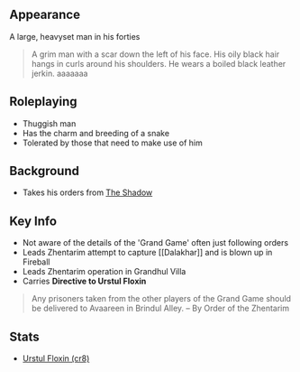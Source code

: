 ## Appearance

A large, heavyset man in his forties

> A grim man with a scar down the left of his face. His oily black hair hangs in curls around his shoulders. He wears a boiled black leather jerkin. aaaaaaa

## Roleplaying

- Thuggish man
- Has the charm and breeding of a snake
- Tolerated by those that need to make use of him

## Background

- Takes his orders from [The Shadow](https://kingsway-role-playing-group.fandom.com/wiki/The_Shadow_(TGAT_Antagonist))

## Key Info

- Not aware of the details of the 'Grand Game' often just following orders
- Leads Zhentarim attempt to capture [[Dalakhar]] and is blown up in Fireball
- Leads Zhentarim operation in Grandhul Villa
- Carries **Directive to Urstul Floxin**

> Any prisoners taken from the other players of the Grand Game should be delivered to Avaareen in Brindul Alley. – By Order of the Zhentarim

## Stats

- [Urstul Floxin (cr8)](https://www.dndbeyond.com/monsters/urstul-floxin)
